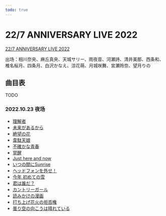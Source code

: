 ```yaml
---
todo: true
---
```


# 22/7 ANNIVERSARY LIVE 2022

[22/7 ANNIVERSARY LIVE 2022](https://www.bilibili.com/video/BV1r84y1q7xL)

出场：相川奈央、麻丘真央、天城サリー、雨夜音、河瀬詩、清井美那、西条和、椎名桜月、四条月、白沢かなえ、涼花萌、月城咲舞、宮瀬玲奈、望月りの

## 曲目表

TODO

### 2022.10.23 夜场

* [理解者](https://www.bilibili.com/video/BV1r84y1q7xL/?p=3&t=566)
* [未来があるから](https://www.bilibili.com/video/BV1r84y1q7xL/?p=3&t=843)
* [絶望の花](https://www.bilibili.com/video/BV1r84y1q7xL/?p=3&t=1114)
* [韋駄天娘](https://www.bilibili.com/video/BV1r84y1q7xL/?p=3&t=1424)
* [不確かな青春](https://www.bilibili.com/video/BV1r84y1q7xL/?p=3&t=1694)
* [覚醒](https://www.bilibili.com/video/BV1r84y1q7xL/?p=3&t=2338)
* [Just here and now](https://www.bilibili.com/video/BV1r84y1q7xL/?p=3&t=2589)
* [いつの間にSunrise](https://www.bilibili.com/video/BV1r84y1q7xL/?p=3&t=2838)
* [ヘッドフォンを外せ！](https://www.bilibili.com/video/BV1r84y1q7xL/?p=3&t=3126)
* [今年 初めての雪](https://www.bilibili.com/video/BV1r84y1q7xL/?p=3&t=3312)
* [君は誰だ？](https://www.bilibili.com/video/BV1r84y1q7xL/?p=3&t=3757)
* [カントリーガール](https://www.bilibili.com/video/BV1r84y1q7xL/?p=3&t=3965)
* [読みかけの漫画](https://www.bilibili.com/video/BV1r84y1q7xL/?p=3&t=4191)
* [打ち上げ花火の拒否権](https://www.bilibili.com/video/BV1r84y1q7xL/?p=3&t=4455)
* [曇り空の向こうは晴れている](https://www.bilibili.com/video/BV1r84y1q7xL/?p=3&t=5387)
